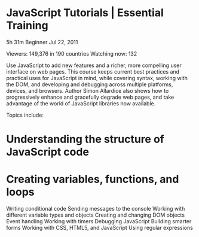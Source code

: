 # JavaScript Tutorials | Essential Training

5h 31m Beginner Jul 22, 2011

Viewers: 149,376 in 190 countries Watching now: 132


Use JavaScript to add new features and a richer, more compelling user interface on web pages. This course keeps current best practices and practical uses for JavaScript in mind, while covering syntax, working with the DOM, and developing and debugging across multiple platforms, devices, and browsers. Author Simon Allardice also shows how to progressively enhance and gracefully degrade web pages, and take advantage of the world of JavaScript libraries now available.

Topics include:
  # Understanding the structure of JavaScript code
  # Creating variables, functions, and loops
Writing conditional code
Sending messages to the console
Working with different variable types and objects
Creating and changing DOM objects
Event handling
Working with timers
Debugging JavaScript
Building smarter forms
Working with CSS, HTML5, and JavaScript
Using regular expressions
